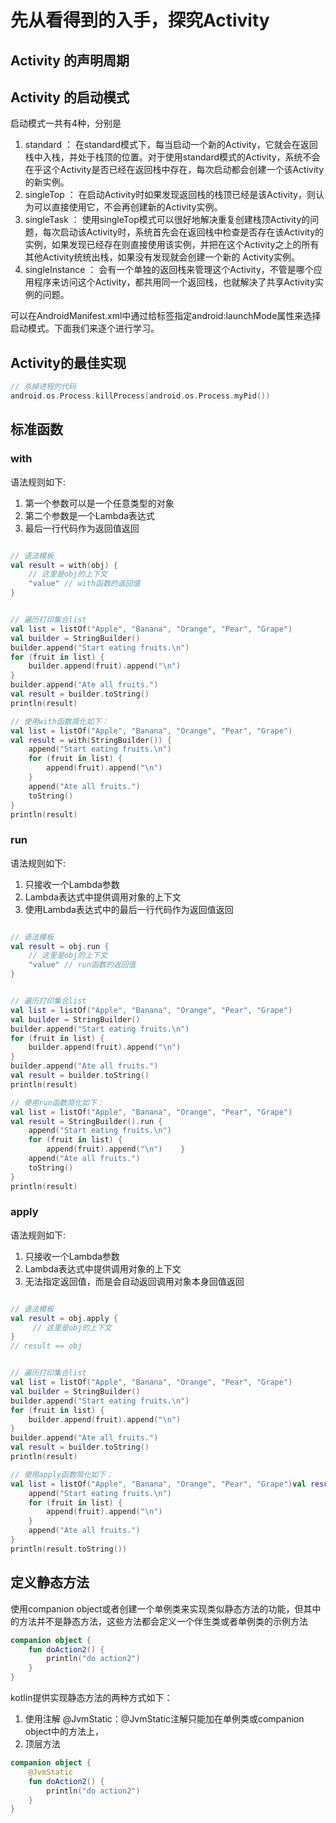 # 先从看得到的入手，探究Activity



## Activity 的声明周期


## Activity 的启动模式

启动模式一共有4种，分别是
1. standard   ： 在standard模式下，每当启动一个新的Activity，它就会在返回栈中入栈，并处于栈顶的位置。对于使用standard模式的Activity，系统不会在乎这个Activity是否已经在返回栈中存在，每次启动都会创建一个该Activity的新实例。
2. singleTop ： 在启动Activity时如果发现返回栈的栈顶已经是该Activity，则认为可以直接使用它，不会再创建新的Activity实例。
3. singleTask ： 使用singleTop模式可以很好地解决重复创建栈顶Activity的问题，每次启动该Activity时，系统首先会在返回栈中检查是否存在该Activity的实例，如果发现已经存在则直接使用该实例，并把在这个Activity之上的所有其他Activity统统出栈，如果没有发现就会创建一个新的
Activity实例。
4. singleInstance ： 会有一个单独的返回栈来管理这个Activity，不管是哪个应用程序来访问这个Activity，都共用同一个返回栈，也就解决了共享Activity实例的问题。

可以在AndroidManifest.xml中通过给<activity>标签指定android:launchMode属性来选择启动模式。下面我们来逐个进行学习。





## Activity的最佳实现


```kotlin
// 杀掉进程的代码
android.os.Process.killProcess(android.os.Process.myPid())
```

## 标准函数

### with
语法规则如下:
1. 第一个参数可以是一个任意类型的对象
2. 第二个参数是一个Lambda表达式
3. 最后一行代码作为返回值返回
```kotlin

// 语法模板
val result = with(obj) {
    // 这里是obj的上下文
    "value" // with函数的返回值
}


// 遍历打印集合list
val list = listOf("Apple", "Banana", "Orange", "Pear", "Grape")
val builder = StringBuilder()
builder.append("Start eating fruits.\n")
for (fruit in list) {
    builder.append(fruit).append("\n")
}
builder.append("Ate all fruits.")
val result = builder.toString()
println(result)

// 使用with函数简化如下：
val list = listOf("Apple", "Banana", "Orange", "Pear", "Grape")
val result = with(StringBuilder()) {
    append("Start eating fruits.\n")
    for (fruit in list) {
        append(fruit).append("\n")
    }
    append("Ate all fruits.")
    toString()
}
println(result)


```


### run 
语法规则如下:
1. 只接收一个Lambda参数
2. Lambda表达式中提供调用对象的上下文
3. 使用Lambda表达式中的最后一行代码作为返回值返回
```kotlin

// 语法模板
val result = obj.run {
    // 这里是obj的上下文
    "value" // run函数的返回值
}


// 遍历打印集合list
val list = listOf("Apple", "Banana", "Orange", "Pear", "Grape")
val builder = StringBuilder()
builder.append("Start eating fruits.\n")
for (fruit in list) {
    builder.append(fruit).append("\n")
}
builder.append("Ate all fruits.")
val result = builder.toString()
println(result)

// 使用run函数简化如下：
val list = listOf("Apple", "Banana", "Orange", "Pear", "Grape")
val result = StringBuilder().run {
    append("Start eating fruits.\n")
    for (fruit in list) {
        append(fruit).append("\n")    }
    append("Ate all fruits.")
    toString()
}
println(result)

```

### apply

语法规则如下:
1. 只接收一个Lambda参数
2. Lambda表达式中提供调用对象的上下文
3. 无法指定返回值，而是会自动返回调用对象本身回值返回
```kotlin

// 语法模板
val result = obj.apply {
     // 这里是obj的上下文
}
// result == obj


// 遍历打印集合list
val list = listOf("Apple", "Banana", "Orange", "Pear", "Grape")
val builder = StringBuilder()
builder.append("Start eating fruits.\n")
for (fruit in list) {
    builder.append(fruit).append("\n")
}
builder.append("Ate all fruits.")
val result = builder.toString()
println(result)

// 使用apply函数简化如下：
val list = listOf("Apple", "Banana", "Orange", "Pear", "Grape")val result = StringBuilder().apply {
    append("Start eating fruits.\n")
    for (fruit in list) {
        append(fruit).append("\n")
    }
    append("Ate all fruits.")
}
println(result.toString())

```

## 定义静态方法


使用companion object或者创建一个单例类来实现类似静态方法的功能，但其中的方法并不是静态方法，这些方法都会定义一个伴生类或者单例类的示例方法
```kotlin
companion object {
    fun doAction2() {
        println("do action2")        
    }
}

```

kotlin提供实现静态方法的两种方式如下：
1. 使用注解 @JvmStatic：@JvmStatic注解只能加在单例类或companion object中的方法上，
2. 顶层方法
```kotlin
companion object {
    @JvmStatic
    fun doAction2() {
        println("do action2")        
    }
}

```


